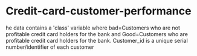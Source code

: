 # Credit-card-customer-performance
he data contains a 'class' variable where bad=Customers who are not profitable credit card holders for the bank and Good=Customers who are profitable credit card holders for the bank. Customer_id is a unique serial number/identifier of each customer
